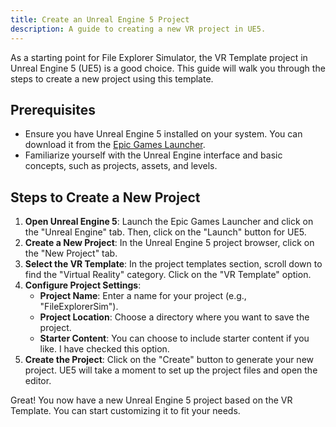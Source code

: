 ```yaml
---
title: Create an Unreal Engine 5 Project
description: A guide to creating a new VR project in UE5.
---
```


As a starting point for File Explorer Simulator, the VR Template project in Unreal Engine 5 (UE5) is a good choice. This guide will walk you through the steps to create a new project using this template.

## Prerequisites

- Ensure you have Unreal Engine 5 installed on your system. You can download it from the [Epic Games Launcher](https://www.unrealengine.com/en-US/download).
- Familiarize yourself with the Unreal Engine interface and basic concepts, such as projects, assets, and levels.

## Steps to Create a New Project

1. **Open Unreal Engine 5**: Launch the Epic Games Launcher and click on the "Unreal Engine" tab. Then, click on the "Launch" button for UE5.
2. **Create a New Project**: In the Unreal Engine 5 project browser, click on the "New Project" tab.
3. **Select the VR Template**: In the project templates section, scroll down to find the "Virtual Reality" category. Click on the "VR Template" option.
4. **Configure Project Settings**:
   - **Project Name**: Enter a name for your project (e.g., "FileExplorerSim").
   - **Project Location**: Choose a directory where you want to save the project.
   - **Starter Content**: You can choose to include starter content if you like. I have checked this option.
5. **Create the Project**: Click on the "Create" button to generate your new project. UE5 will take a moment to set up the project files and open the editor.

Great! You now have a new Unreal Engine 5 project based on the VR Template. You can start customizing it to fit your needs.
